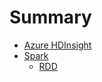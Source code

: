# Summary

* [Azure HDInsight](azure/azure.md)
* [Spark](spark/spark.md)
  * [RDD](spark/rdd/rdd.md)
